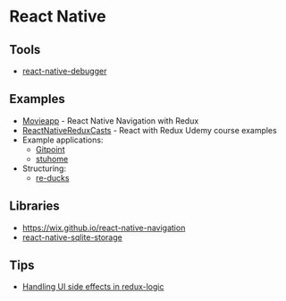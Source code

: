 # React Native

## Tools

* [react-native-debugger](https://github.com/jhen0409/react-native-debugger)

## Examples

* [Movieapp](https://github.com/JuneDomingo/movieapp/tree/feature/similar-movies) - React Native Navigation with Redux
* [ReactNativeReduxCasts](https://github.com/StephenGrider/ReactNativeReduxCasts) - React with Redux Udemy course examples
* Example applications:
  * [Gitpoint](https://github.com/gitpoint/git-point)
  * [stuhome](https://github.com/just4fun/stuhome)
* Structuring:
  * [re-ducks](https://github.com/alexnm/re-ducks)

## Libraries

* https://wix.github.io/react-native-navigation
* [react-native-sqlite-storage](https://github.com/andpor/react-native-sqlite-storage)

## Tips

* [Handling UI side effects in redux-logic](https://github.com/jeffbski/redux-logic/issues/29)
